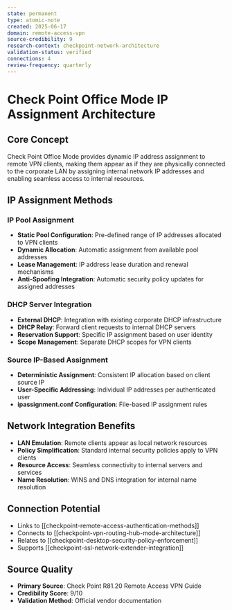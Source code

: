 ```yaml
---
state: permanent
type: atomic-note
created: 2025-06-17
domain: remote-access-vpn
source-credibility: 9
research-context: checkpoint-network-architecture
validation-status: verified
connections: 4
review-frequency: quarterly
---
```


# Check Point Office Mode IP Assignment Architecture

## Core Concept
Check Point Office Mode provides dynamic IP address assignment to remote VPN clients, making them appear as if they are physically connected to the corporate LAN by assigning internal network IP addresses and enabling seamless access to internal resources.

## IP Assignment Methods

### IP Pool Assignment
- **Static Pool Configuration**: Pre-defined range of IP addresses allocated to VPN clients
- **Dynamic Allocation**: Automatic assignment from available pool addresses
- **Lease Management**: IP address lease duration and renewal mechanisms
- **Anti-Spoofing Integration**: Automatic security policy updates for assigned addresses

### DHCP Server Integration
- **External DHCP**: Integration with existing corporate DHCP infrastructure
- **DHCP Relay**: Forward client requests to internal DHCP servers
- **Reservation Support**: Specific IP assignment based on user identity
- **Scope Management**: Separate DHCP scopes for VPN clients

### Source IP-Based Assignment
- **Deterministic Assignment**: Consistent IP allocation based on client source IP
- **User-Specific Addressing**: Individual IP addresses per authenticated user
- **ipassignment.conf Configuration**: File-based IP assignment rules

## Network Integration Benefits
- **LAN Emulation**: Remote clients appear as local network resources
- **Policy Simplification**: Standard internal security policies apply to VPN clients
- **Resource Access**: Seamless connectivity to internal servers and services
- **Name Resolution**: WINS and DNS integration for internal name resolution

## Connection Potential
- Links to [[checkpoint-remote-access-authentication-methods]]
- Connects to [[checkpoint-vpn-routing-hub-mode-architecture]]
- Relates to [[checkpoint-desktop-security-policy-enforcement]]
- Supports [[checkpoint-ssl-network-extender-integration]]

## Source Quality
- **Primary Source**: Check Point R81.20 Remote Access VPN Guide
- **Credibility Score**: 9/10
- **Validation Method**: Official vendor documentation